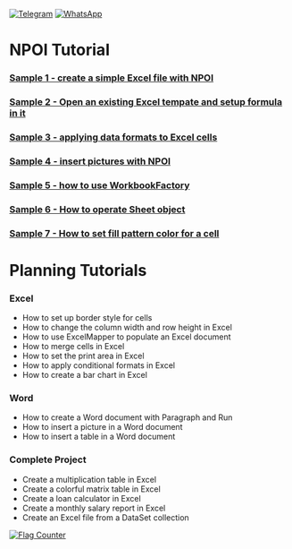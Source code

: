 [![Telegram](https://img.shields.io/badge/UserGroup-Telegram-2CA5E0.svg?logo=telegram&logoColor=white)](https://t.me/npoidevs)
[![WhatsApp](https://img.shields.io/badge/UserGroup-WhatsApp-25D366?logo=whatsapp&logoColor=white)](https://chat.whatsapp.com/CKD9wv3eW37K20CPUjCXwy)


# NPOI Tutorial

### [Sample 1 - create a simple Excel file with NPOI](https://www.youtube.com/watch?v=z-h2hDz7RyM)
### [Sample 2 - Open an existing Excel tempate and setup formula in it](https://www.youtube.com/watch?v=kPNaeS_TVNg)
### [Sample 3 - applying data formats to Excel cells](https://www.youtube.com/watch?v=w2aEKIuns0E)
### [Sample 4 - insert pictures with NPOI](https://www.youtube.com/watch?v=KO3TuOi_Smc)
### [Sample 5 - how to use WorkbookFactory](https://www.youtube.com/watch?v=H4FzMWkZNH8)
### [Sample 6 - How to operate Sheet object](https://www.youtube.com/watch?v=Njurg1aEPTY)
### [Sample 7 - How to set fill pattern color for a cell](https://www.youtube.com/watch?v=K5X-TkBLN_s)

# Planning Tutorials
### Excel
- How to set up border style for cells
- How to change the column width and row height in Excel
- How to use ExcelMapper to populate an Excel document
- How to merge cells in Excel
- How to set the print area in Excel
- How to apply conditional formats in Excel
- How to create a bar chart in Excel

### Word
- How to create a Word document with Paragraph and Run
- How to insert a picture in a Word document
- How to insert a table in a Word document

### Complete Project 
- Create a multiplication table in Excel 
- Create a colorful matrix table in Excel
- Create a loan calculator in Excel
- Create a monthly salary report in Excel
- Create an Excel file from a DataSet collection

<a href="https://info.flagcounter.com/wPIv"><img src="https://s11.flagcounter.com/count2/wPIv/bg_FFFFFF/txt_000000/border_CCCCCC/columns_3/maxflags_12/viewers_0/labels_0/pageviews_0/flags_0/percent_0/" alt="Flag Counter" border="0"></a>
